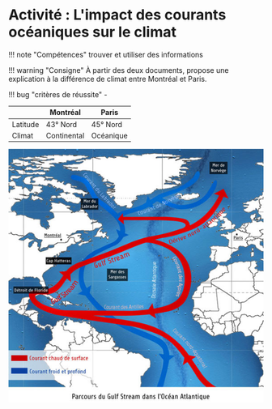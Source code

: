 # Activité : L'impact des courants océaniques sur le climat

!!! note "Compétences"
    trouver et utiliser des informations

!!! warning "Consigne"
    À partir des deux documents, propose une explication à la différence de climat entre Montréal et Paris.

!!! bug "critères de réussite"
    -

|  |  Montréal      |          Paris|
|---|----|----|
| Latitude         |       43° Nord              |  45° Nord |
| Climat           |       Continental   |          Océanique | 
 

![](Pictures/carteGulfStream.png)
